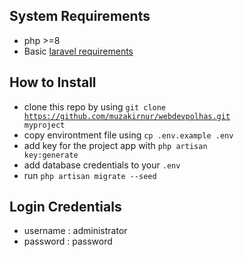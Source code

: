 ## System Requirements

-   php >=8
-   Basic [laravel requirements ](https://laravel.com/docs/9.x/deployment#server-requirements)

## How to Install

-   clone this repo by using <code>git clone https://github.com/muzakirnur/webdevpolhas.git myproject</code>
-   copy environtment file using <code>cp .env.example .env</code>
-   add key for the project app with <code>php artisan key:generate</code>
-   add database credentials to your <code>.env</code>
-   run <code>php artisan migrate --seed</code>

## Login Credentials

-   username : administrator
-   password : password
